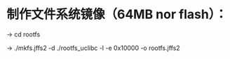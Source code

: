 # 制作文件系统镜像（64MB nor flash）：

-> cd rootfs

-> ./mkfs.jffs2 -d ./rootfs_uclibc -l -e 0x10000 -o rootfs.jffs2

